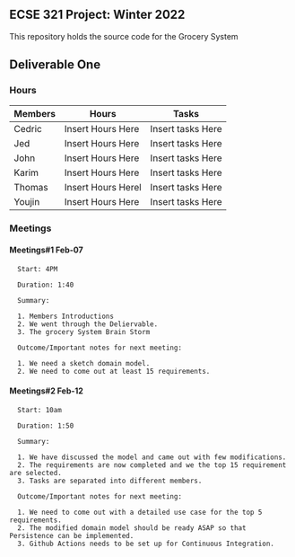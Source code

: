 ## ECSE 321 Project: Winter 2022

This repository holds the source code for the Grocery System

## Deliverable One
### Hours
| Members  | Hours | Tasks |
| ------------- | ------------- | ------------- |
| Cedric  | Insert Hours Here  | Insert tasks Here |
| Jed  | Insert Hours Here  | Insert tasks Here |
| John  | Insert Hours Here  | Insert tasks Here |
| Karim  | Insert Hours Here  | Insert tasks Here |
| Thomas  | Insert Hours Herel  | Insert tasks Here |
| Youjin  | Insert Hours Here  | Insert tasks Here |

### Meetings
#### Meetings#1 Feb-07
	  Start: 4PM

	  Duration: 1:40

	  Summary:

	  1. Members Introductions
	  2. We went through the Deliervable.
	  3. The grocery System Brain Storm

	  Outcome/Important notes for next meeting:

	  1. We need a sketch domain model.
	  2. We need to come out at least 15 requirements.

  
#### Meetings#2 Feb-12
	  Start: 10am

	  Duration: 1:50

	  Summary:

	  1. We have discussed the model and came out with few modifications.
	  2. The requirements are now completed and we the top 15 requirement are selected.
	  3. Tasks are separated into different members.

	  Outcome/Important notes for next meeting:

	  1. We need to come out with a detailed use case for the top 5 requirements.
	  2. The modified domain model should be ready ASAP so that Persistence can be implemented.
	  3. Github Actions needs to be set up for Continuous Integration.
